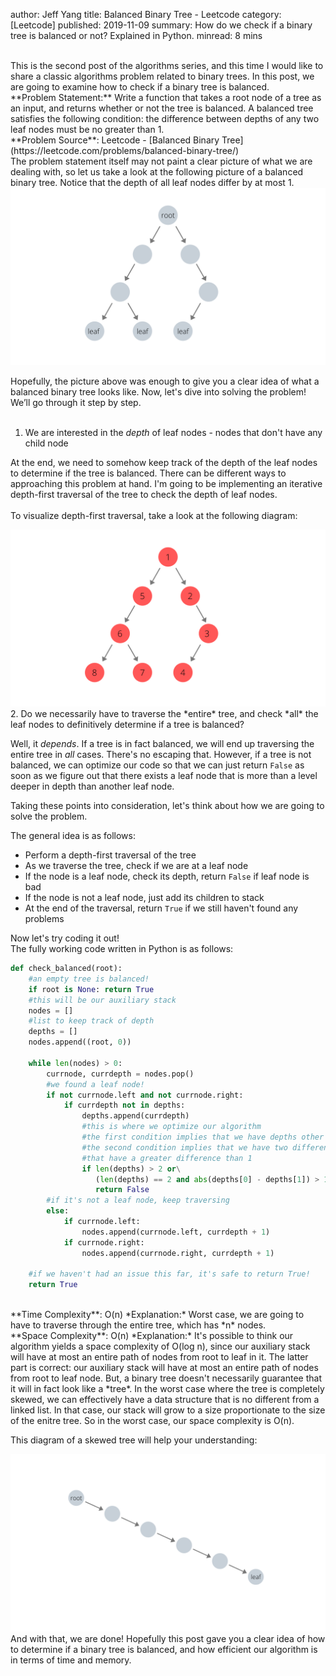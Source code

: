 author: Jeff Yang
title: Balanced Binary Tree - Leetcode
category: [Leetcode]
published: 2019-11-09
summary: How do we check if a binary tree is balanced or not? Explained in Python.
minread: 8 mins

<br>
This is the second post of the algorithms series, and this time I would like to share a classic algorithms problem related to binary trees. In this post, we are going to examine how to check if a binary tree is balanced.  
<br>
**Problem Statement:** Write a function that takes a root node of a tree as an input, and returns whether or not the tree is balanced. A balanced tree satisfies the following condition: the difference between depths of any two leaf nodes must be no greater than 1.  
<br>
**Problem Source**: Leetcode - [Balanced Binary Tree](https://leetcode.com/problems/balanced-binary-tree/)  
<br>
The problem statement itself may not paint a clear picture of what we are dealing with, so let us take a look at the following picture of a balanced binary tree. Notice that the depth of all leaf nodes differ by at most 1. 

<div class="container text-center">
    <img
        class="img-fluid" 
        src="../../static/upload/root.png" 
    >
</div>

Hopefully, the picture above was enough to give you a clear idea of what a balanced binary tree looks like. Now, let's dive into solving the problem! We’ll go through it step by step.<br><br>
1. We are interested in the *depth* of leaf nodes - nodes that don't have any child node

At the end, we need to somehow keep track of the depth of the leaf nodes to determine if the tree is balanced. There can be different ways to approaching this problem at hand. I'm going to be implementing an iterative depth-first traversal of the tree to check the depth of leaf nodes.  
<br>
To visualize depth-first traversal, take a look at the following diagram:
<div class="container text-center">
    <img
        class="img-fluid" 
        src="../../static/upload/root2.png" 
    >
</div>
2. Do we necessarily have to traverse the *entire* tree, and check *all* the leaf nodes to definitively determine if a tree is balanced?  

Well, it *depends*. If a tree is in fact balanced, we will end up traversing the entire tree in *all* cases. There's no escaping that. However, if a tree is not balanced, we can optimize our code so that we can just return `False` as soon as we figure out that there exists a leaf node that is more than a level deeper in depth than another leaf node.  

Taking these points into consideration, let's think about how we are going to solve the problem. 

The general idea is as follows:

* Perform a depth-first traversal of the tree
* As we traverse the tree, check if we are at a leaf node
* If the node is a leaf node, check its depth, return `False` if leaf node is bad
* If the node is not a leaf node, just add its children to stack
* At the end of the traversal, return `True` if we still haven't found any problems<br>

Now let's try coding it out!  
The fully working code written in Python is as follows:
```python
def check_balanced(root):
    #an empty tree is balanced!
    if root is None: return True
    #this will be our auxiliary stack
    nodes = []
    #list to keep track of depth
    depths = []
    nodes.append((root, 0))

    while len(nodes) > 0:
        currnode, currdepth = nodes.pop()
        #we found a leaf node!
        if not currnode.left and not currnode.right:
            if currdepth not in depths: 
                depths.append(currdepth)
                #this is where we optimize our algorithm
                #the first condition implies that we have depths other than 1 or 0
                #the second condition implies that we have two different depths
                #that have a greater difference than 1
                if len(depths) > 2 or\
                   (len(depths) == 2 and abs(depths[0] - depths[1]) > 1):
                   return False
        #if it's not a leaf node, keep traversing 
        else:
            if currnode.left: 
                nodes.append(currnode.left, currdepth + 1)
            if currnode.right: 
                nodes.append(currnode.right, currdepth + 1)

    #if we haven't had an issue this far, it's safe to return True!
    return True
```
<br>
**Time Complexity**: O(n)  
*Explanation:* Worst case, we are going to have to traverse through the entire tree, which has *n* nodes.<br>  
**Space Complexity**: O(n)  
*Explanation:* It's possible to think our algorithm yields a space complexity of O(log n), since our auxiliary stack will have at most an entire path of nodes from root to leaf in it. The latter part is correct: our auxiliary stack will have at most an entire path of nodes from root to leaf node. But, a binary tree doesn't necessarily guarantee that it will in fact look like a *tree*. In the worst case where the tree is completely skewed, we can effectively have a data structure that is no different from a linked list. In that case, our stack will grow to a size proportionate to the size of the enitre tree. So in the worst case, our space complexity is O(n).  

This diagram of a skewed tree will help your understanding:  
<div class="container text-center">
    <img
        class="img-fluid" 
        src="../../static/upload/root3.png" 
    >
</div>
And with that, we are done! Hopefully this post gave you a clear idea of how to determine if a binary tree is balanced, and how efficient our algorithm is in terms of time and memory. 
